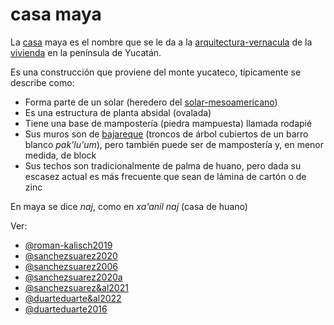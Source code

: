 # casa maya

La [casa](casa.md) maya es el nombre que se le da a la [arquitectura-vernacula](arquitectura-vernacula.md) de la [vivienda](vivienda.md) en la península de Yucatán.

Es una construcción que proviene del monte yucateco, típicamente se describe como:

* Forma parte de un solar (heredero del [solar-mesoamericano](solar-mesoamericano.md))
* Es una estructura de planta absidal (ovalada)
* Tiene una base de mampostería (piedra mampuesta) llamada rodapié
* Sus muros son de [bajareque](bajareque.md) (troncos de árbol cubiertos de un barro blanco *pak'lu'um*), pero también puede ser de mampostería y, en menor medida, de block
* Sus techos son tradicionalmente de palma de huano, pero dada su escasez actual es más frecuente que sean de lámina de cartón o de zinc

En maya se dice *naj*, como en *xa'anil naj* (casa de huano)

Ver:

* [@roman-kalisch2019](@roman-kalisch2019.md)
* [@sanchezsuarez2020](@sanchezsuarez2020.md)
* [@sanchezsuarez2006](@sanchezsuarez2006.md)
* [@sanchezsuarez2020a](@sanchezsuarez2020a.md)
* [@sanchezsuarez&al2021](@sanchezsuarez&al2021.md)
* [@duarteduarte&al2022](@duarteduarte&al2022.md)
* [@duarteduarte2016](@duarteduarte2016.md)
